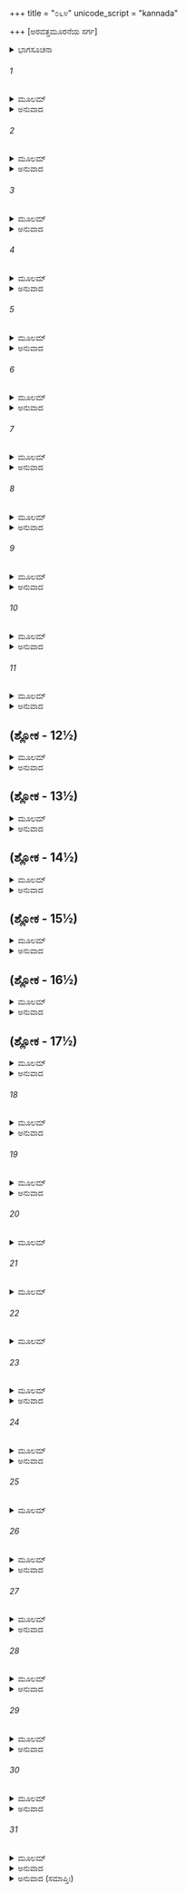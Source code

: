 +++
title = "೦೬೪"
unicode_script = "kannada"

+++
[ಅರವತ್ತಮೂರನೆಯ ಸರ್ಗ]



<details><summary>ಭಾಗಸೂಚನಾ</summary>

ಶತ್ರುಘ್ನನಿಗೆ ಪಟ್ಟಾಭಿಷೇಕ, ಲವಣಾಸುರನ ಶೂಲದಿಂದ ಪಾರಾಗುವ ಉಪಾಯ
</details>

###### 1


<details><summary>ಮೂಲಮ್</summary>

ಏವಮುಕ್ತಸ್ತು ರಾಮೇಣ ಪರಾಂ ವ್ರೀಡಾಮುಪಾಗಮತ್ ।  
ಶತ್ರುಘ್ನೋ ವೀರ್ಯಸಂಪನ್ನೋ ಮಂದ ಮಂದಮುವಾಚ ಹ ॥
</details>

<details><summary>ಅನುವಾದ</summary>

ಶ್ರೀರಾಮಚಂದ್ರನು ಹೀಗೆ ಹೇಳಿದಾಗ ಬಲ-ವಿಕ್ರಮದಿಂದ ಸಂಪನ್ನ ಶತ್ರುಘ್ನನು ಲಜ್ಜಿತನಾಗಿ ನಿಧಾನವಾಗಿ ಹೇಳಿದನು.॥1॥
</details>

###### 2


<details><summary>ಮೂಲಮ್</summary>

ಅಧರ್ಮಂ ವಿದ್ಮ ಕಾಕುತ್ಸ್ಥ ಅಸ್ಮಿನ್ನರ್ಥೇ ನರೇಶ್ವರ ।  
ಕಥಂ ತಿಷ್ಠತ್ಸು ಜ್ಯೇಷ್ಠೇಷು ಕನೀಯಾನಭಿಷಿಚ್ಯತೇ ॥
</details>

<details><summary>ಅನುವಾದ</summary>

ನರೇಶ್ವರನೇ! ಈ ಅಭಿಷೇಕವನ್ನು ಸ್ವೀಕರಿಸುವುದರಲ್ಲಿ ನನಗೆ ಅಧರ್ಮ ತೋರುತ್ತದೆ. ಹಿರಿಯ ಅಣ್ಣಂದಿರು ಇರುವಾಗ ತಮ್ಮನ ಅಭಿಷೇಕ ಹೇಗೆ ಮಾಡಲಾಗುವುದು.॥2॥
</details>

###### 3


<details><summary>ಮೂಲಮ್</summary>

ಅವಶ್ಯಂ ಕರಣೀಯಂ ಚ ಶಾಸನಂ ಪುರುಷರ್ಷಭ ।  
ತವ ಚೈವ ಮಹಾಭಾಗ ಶಾಸನಂ ದುರತಿಕ್ರಮಮ್ ॥
</details>

<details><summary>ಅನುವಾದ</summary>

ಹಾಗಿದ್ದರೂ ಪುರುಷಪ್ರವರ! ಮಹಾಭಾಗ! ನಿನ್ನ ಆಜ್ಞೆಯನ್ನು ನಾನು ಅವಶ್ಯ ಪಾಲಿಸಬೇಕು. ನಿನ್ನ ಶಾಸನವನ್ನು ಯಾರೂ ಉಲ್ಲಂಘಿಸಲಾರರು.॥3॥
</details>

###### 4


<details><summary>ಮೂಲಮ್</summary>

ತ್ವತ್ತೋ ಮಯಾ ಶ್ರುತಂ ವೀರ ಶ್ರುತಿಭ್ಯಶ್ಚ ಮಯಾ ಶ್ರುತಮ್ ।  
ನೋತ್ತರಂ ಹಿ ಮಯಾ ವಾಚ್ಯಂ ಮಧ್ಯಮೇ ಪ್ರತಿಜಾನತಿ ॥
</details>

<details><summary>ಅನುವಾದ</summary>

ವೀರನೇ! ವಾಸ್ತವವಾಗಿ ನಡುವಣ ಅಣ್ಣನು ಪ್ರತಿಜ್ಞೆ ಮಾಡಿದಾಗ ನಾನು ಏನನ್ನು ಮಾತನಾಡಬಾರದೆಂದು ನಿನ್ನಿಂದ ಹಾಗೂ ವೇದವಾಕ್ಯಗಳಿಂದ ಕೇಳಿರುವೆ.॥4॥
</details>

###### 5


<details><summary>ಮೂಲಮ್</summary>

ವ್ಯಾಹೃತಂ ದುರ್ವಚೋ ಘೋರಂ ಹಂತಾಸ್ಮಿ ಲವಣಂ ಮೃಧೇ ।  
ತಸ್ಯೇಯಂ ಮೇ ದುರುಕ್ತಸ್ಯದುರ್ಗತಿಃ ಪುರುಷರ್ಷಭ ॥
</details>

<details><summary>ಅನುವಾದ</summary>

ನಾನು ಲವಣಾಸುರನನ್ನು ಕೊಲ್ಲುವೆನು ಎಂಬ ಅನುಚಿತ ಶಬ್ದ ನನ್ನ ಬಾಯಿಂದ ಹೊರಟಿತು. ಪುರುಷೋತ್ತಮ! ಆ ಅನುಚಿತ ಮಾತಿನ ಪರಿಣಾಮವೇ ನನ್ನ ಹೀಗೆ ದುರ್ಗತಿ ಆಗುತ್ತಿದೆ. (ಹಿರಿಯರು ಇರುವಾಗ ಅಭಿಷಿಕ್ತವಾಗ ಬೇಕಾಯಿತು..॥5॥
</details>

###### 6


<details><summary>ಮೂಲಮ್</summary>

ಉತ್ತರಂ ನಹಿ ವಕ್ತವ್ಯಂ ಜ್ಯೇಷ್ಠೇನಾಭಿಹಿತೇ ಪುನಃ ।  
ಅಧರ್ಮಸಹಿತಂ ಚೈವ ಪರಲೋಕವಿವರ್ಜಿತಮ್ ॥
</details>

<details><summary>ಅನುವಾದ</summary>

ಜೇಷ್ಠನಾದ ಭರತನು ಲವಣಾಸುರನನ್ನು ಸಂಹರಿಸುವೆನೆಂದು ಹೇಳಿದಾಗ ನಾನು ಯಾವ ಮಾತನ್ನು ಆಡಬಾರದಾಗಿತ್ತು. ಅದರ ಪರಿಣಾಮವಾಗಿಯೇ ನಾನೀಗ ಅಧರ್ಮಯುಕ್ತವಾದ ಮತ್ತು ಪರಲೋಕದಿಂದ ವಂಚಿತವಾದ ಹೀನಕಾರ್ಯ ಮಾಡಬೇಕಾಯಿತು. ಹಿರಿಯರನ್ನು ಅತಿಕ್ರಮಿಸಿ ಪಟ್ಟಾಭಿಷೇಕ ಮಾಡಿಕೊಳ್ಳಬೇಕಾಗಿದೆ. ಏಕೆಂದರೆ ನಿನ್ನ ಆಜ್ಞೆಯನ್ನು ನಾನು ಉಲ್ಲಂಘಿಸಲು ಸಾಧ್ಯವೇ ಇಲ್ಲ.॥6॥
</details>

###### 7


<details><summary>ಮೂಲಮ್</summary>

ಸೋಽಹಂ ದ್ವಿತೀಯಂ ಕಾಕುತ್ಸ್ಥ ನ ವಕ್ಷ್ಯಾಮೀತಿ ಚೋತ್ತರಮ್ ।  
ಮಾ ದ್ವಿತೀಯೇನ ದಂಡೋ ವೈ ನಿಪತೇನ್ಮಯಿ ಮಾನದ ॥
</details>

<details><summary>ಅನುವಾದ</summary>

ಕಾಕುತ್ಸ್ಥನೇ! ಈಗ ನಿಮ್ಮ ಆಜ್ಞೆಗೆ ವಿರುದ್ಧವಾಗಿ ನಾನು ಏನನ್ನು ಹೇಳಲಾರೆ. ಮಾನದ! ಬೇರೆ ಏನಾದರೂ ಮಾತನಾಡಿ ಇದರಿಂದಲೂ ಕಠೋರವಾದ ಶಿಕ್ಷೆ ಅನುಭವಿಸುವಂತೆ ಆಗದಿರಲಿ.॥7॥
</details>

###### 8


<details><summary>ಮೂಲಮ್</summary>

ಕಾಮಕಾರೋ ಹ್ಯಹಂರಾಜಂಸ್ತವಾಸ್ಮಿ ಪುರುಷರ್ಷಭ ।  
ಅಧರ್ಮಂ ಜಹಿ ಕಾಕುತ್ಸ್ಥ ಮತ್ಕೃತೇ ರಘುನಂದನ ॥
</details>

<details><summary>ಅನುವಾದ</summary>

ಪುರುಷಪ್ರವರ ರಘುನಂದನ! ನಾನು ನಿನ್ನ ಇಚ್ಛೆಯಂತೆಯೇ ಕಾರ್ಯ ಮಾಡುವೆನು. ಆದರೆ ಇದರಿಂದ ನನಗಾಗಿ ಪ್ರಾಪ್ತವಾಗುವ ಅಧರ್ಮ ವನ್ನು ನೀನೇ ನಾಶಮಾಡು.॥8॥
</details>

###### 9


<details><summary>ಮೂಲಮ್</summary>

ಏವಮುಕ್ತೇ ತು ಶೂರೇಣ ಶತ್ರುಘ್ನೇನ ಮಹಾತ್ಮನಾ ।  
ಉವಾಚ ರಾಮಃ ಸಂಹೃಷ್ಟೋ ಭರತಂ ಲಕ್ಷ್ಮಣಂ ತಥಾ ॥
</details>

<details><summary>ಅನುವಾದ</summary>

ಶೂರನಾದ ಮಹಾತ್ಮಾ ಶತ್ರುಘ್ನನು ಹೀಗೆ ಹೇಳಿದಾಗ ಶ್ರೀರಾಮಚಂದ್ರನಿಗೆ ಬಹಳ ಸಂತೋಷವಾಯಿತು ಮತ್ತು ಭರತ-ಲಕ್ಷ್ಮಣರಲ್ಲಿ ಹೇಳಿದನು.॥9॥
</details>

###### 10


<details><summary>ಮೂಲಮ್</summary>

ಸಂಭಾರಾನಭಿಷೇಕಸ್ಯ ಆನಯಧ್ವಂ ಸಮಾಹಿತಾಃ ।  
ಅದ್ಯೈವ ಪುರುಷವ್ಯಾಘ್ರಮಭಿಷೇಕ್ಷ್ಯಾಮಿ ರಾಘವಮ್ ॥
</details>

<details><summary>ಅನುವಾದ</summary>

ನೀವೆಲ್ಲರೂ ಏಕಾಗ್ರಚಿತ್ತರಾಗಿ ಪಟ್ಟಾಭಿಷೇಕದ ಎಲ್ಲ ಸಾಮಗ್ರಿಗಳನ್ನು ಸಿದ್ಧಪಡಿಸಿರಿ. ನಾನು ಈಗಲೇ ರಘುಕುಲನಂದನ ಪುರುಷಸಿಂಹ ಶತ್ರುಘ್ನನ ಪಟ್ಟಾಭಿಷೇಕ ಮಾಡುವೆನು.॥10॥
</details>

###### 11


<details><summary>ಮೂಲಮ್</summary>

ಪುರೋಧಸಂ ಚ ಕಾಕುತ್ಸ್ಥ ನೈಗಮಾನೃತ್ವಿಜಸ್ತಥಾ ।  
ಮಂತ್ರಿಣಶ್ಚೈವ ತಾನ್ಸರ್ವಾನಾನಯಧ್ವಂ ಮಮಾಜ್ಞಯಾ ॥
</details>

<details><summary>ಅನುವಾದ</summary>

ಕಾಕುತ್ಸ್ಥ! ನನ್ನ ಅಪ್ಪಣೆಯಂತೆ ಪುರೋಹಿತರನ್ನು, ವೈದಿಕ ವಿದ್ವಾಂಸರನ್ನು, ಋತ್ವಿಜರನ್ನು, ಸಮಸ್ತ ಮಂತ್ರಿಗಳನ್ನು ಕರೆದುಕೊಂಡು ಬನ್ನಿ.॥11॥
</details>

## (ಶ್ಲೋಕ - 12½)


<details><summary>ಮೂಲಮ್</summary>

ರಾಜ್ಞಃ ಶಾಸನಮಾಜ್ಞಾಯ ತಥಾಕುರ್ವನ್ಮಹಾರಥಾಃ ।  
ಅಭಿಷೇಕಸಮಾರಂಭ ಪುರಸ್ಕೃತ್ಯ ಪುರೋಧಸಮ್ ॥  
ಪ್ರವಿಷ್ಟಾರಾಜಭವನಂ ರಾಜಾನೋ ಬ್ರಾಹ್ಮಣಸ್ತಥಾ ।
</details>

<details><summary>ಅನುವಾದ</summary>

ಮಹಾರಾಜರ ಆಜ್ಞೆ ಪಡೆದು ಮಹಾರಥಿ ಭರತ ಮತ್ತು ಲಕ್ಷ್ಮಣರು ಹಾಗೆಯೇ ಮಾಡಿದರು. ಅವರು ಪುರೋಹಿತರನ್ನು ಮುಂದಿಟ್ಟುಕೊಂಡು ಅಭಿಷೇಕದ ಸಾಮಗ್ರಿಯೊಂದಿಗೆ ರಾಜಭವನಕ್ಕೆ ಬಂದರು. ಅವರೊಂದಿಗೆ ಅನೇಕ ರಾಜರೂ, ಬ್ರಾಹ್ಮಣರೂ ಅಲ್ಲಿಗೆ ಬಂದರು.॥12½॥
</details>

## (ಶ್ಲೋಕ - 13½)


<details><summary>ಮೂಲಮ್</summary>

ತತೋಽಭಿಷೇಕೋ ವವೃಧೇ ಶತ್ರುಘ್ನಸ್ಯ ಮಹಾತ್ಮನಃ ॥  
ಸಂಪ್ರಹರ್ಷಕರಃ ಶ್ರೀಮಾನ್ ರಾಘವಸ್ಯ ಪುರಸ್ಯ ಚ ।
</details>

<details><summary>ಅನುವಾದ</summary>

ಅನಂತರ ಶ್ರೀರಘುನಾಥನಿಗೆ ಹಾಗೂ ಪ್ರಜೆಗಳ ಹರ್ಷವನ್ನು ಹೆಚ್ಚಿಸು ಮಹಾತ್ಮಾ ಶತ್ರುಘ್ನನ ವೈಭವಶಾಲೀ ಪಟ್ಟಾಭಿಷೇಕ ಪ್ರಾರಂಭವಾಯಿತು.॥13½॥
</details>

## (ಶ್ಲೋಕ - 14½)


<details><summary>ಮೂಲಮ್</summary>

ಅಭಿಷಿಕ್ತಸ್ತು ಕಾಕುತ್ಸ್ಥೋ ಬಭೌ ಚಾದಿತ್ಯಸಂನಿಭಃ ॥  
ಅಭಿಷಿಕ್ತಃ ಪುರಾ ಸ್ಕಂದಃ ಸೇಂದ್ರೈರಿವ ದಿವೌಕಸೈಃ ।
</details>

<details><summary>ಅನುವಾದ</summary>

ಹಿಂದೆ ಇಂದ್ರಾದಿ ದೇವತೆಗಳು ದೇವಸೇನಾಪತಿಯಾಗಿ ಸ್ಕಂದನಿಗೆ ಅಭಿಷೇಕ ಮಾಡಿದಂತೆ ಶ್ರೀರಾಮಾದಿಗಳು ಶತ್ರುಘ್ನನ ಪಟ್ಟಾಭಿಷೇಕ ಮಾಡಿದರು. ಹೀಗೆ ಅಭಿಷಿಕ್ತನಾಗಿ ಶತ್ರುಘ್ನನು ಸೂರ್ಯನಂತೆ ಶೋಭಿಸಿದನು.॥14½॥
</details>

## (ಶ್ಲೋಕ - 15½)


<details><summary>ಮೂಲಮ್</summary>

ಅಭಿಷಿಕ್ತೇ ತು ಶತ್ರುಘ್ನೇ ರಾಮೇಣಾಕ್ಲಿಷ್ಟಕರ್ಮಣಾ ॥  
ಪೌರಾಃ ಪ್ರಮುದಿತಾಶ್ಚಾಸನ್ಬ್ರಾಹ್ಮಣಾಶ್ಚ ಬಹುಶ್ರುತಾಃ ।
</details>

<details><summary>ಅನುವಾದ</summary>

ಆಯಾಸವಿಲ್ಲದೆ ಎಲ್ಲ ಕರ್ಮಮಾಡುವ ಶ್ರೀರಾಮನು ಶತ್ರುಘ್ನನಿಗೆ ಪಟ್ಟಕಟ್ಟಿದಾಗ ನಗರವಾಸಿಗಳು, ವಿದ್ವಾಂಸರಾದ ಬ್ರಾಹ್ಮಣರು ಬಹಳ ಸಂತಸಪಟ್ಟರು.॥15½॥
</details>

## (ಶ್ಲೋಕ - 16½)


<details><summary>ಮೂಲಮ್</summary>

ಕೌಸಲ್ಯಾ ಚ ಸುಮಿತ್ರಾ ಚ ಮಂಗಲಂ ಕೇಕಯೀ ತಥಾ ॥  
ಚಕ್ರುಸ್ತಾ ರಾಜಭವನೇ ಯಾಶ್ಚಾನ್ಯಾ ರಾಜಯೋಷಿತಃ ।
</details>

<details><summary>ಅನುವಾದ</summary>

ಆಗ ಕೌಸಲ್ಯಾ, ಸುಮಿತ್ರಾ, ಕೈಕೇಯಿ ಹಾಗೂ ಅರಮನೆಯ ಇತರ ರಾಜ ಮಹಿಳೆಯರು ಸೇರಿ ಮಂಗಳಕಾರ್ಯವನ್ನು ನಿರ್ವಹಿಸಿದರು.॥16½॥
</details>

## (ಶ್ಲೋಕ - 17½)


<details><summary>ಮೂಲಮ್</summary>

ಋಷಯಶ್ಚ ಮಹಾತ್ಮಾನೋ ಯಮುನಾತೀರವಾಸಿನಃ ॥  
ಹತಂ ಲವಣಮಾಶಂಸುಃ ಶತ್ರುಘ್ನಸ್ಯಾಭಿಷೇಚನಾತ್ ।
</details>

<details><summary>ಅನುವಾದ</summary>

ಶತ್ರುಘ್ನನ ಪಟ್ಟಾಭಿಷೇಕವಾದಾಗ ಯಮುನಾತೀರ ನಿವಾಸಿ ಮಹಾತ್ಮಾ ಋಷಿಗಳು - ಈಗ ಲವಣಾಸುರನು ಹತನಾದಂತೆ ನಿಶ್ಚಯಿಸಿದರು.॥17½॥
</details>

###### 18


<details><summary>ಮೂಲಮ್</summary>

ತತೋಽಭಿಷಿಕ್ತಂ ಶತ್ರುಘ್ನ ಮಂಕಮಾರೋಪ್ಯ ರಾಘವಃ ।  
ಉವಾಚ ಮಧುರಾಂ ವಾಣೀಂ ತೇಜಸ್ತಸ್ಯಾಭಿಪೂರಯನ್ ॥
</details>

<details><summary>ಅನುವಾದ</summary>

ಅಭಿಷೇಕದ ಬಳಿಕ ಶತ್ರುಘ್ನನನ್ನು ತೊಡೆಯಲ್ಲಿ ಕುಳ್ಳಿರಿಸಿಕೊಂಡು ಶ್ರೀರಘುನಾಥನು ಅವನ ತೇಜವನ್ನು ಹೆಚ್ಚಿಸುತ್ತಾ ಮಧುರವಾಗಿ ಹೇಳಿದನು .॥18॥
</details>

###### 19


<details><summary>ಮೂಲಮ್</summary>

ಅಯಂ ಶರಸ್ತ್ವಮೋಘಸ್ತೇ ದಿವ್ಯಃ ಪರಪುರಂಜಯಃ ।  
ಅನೇನ ಲವಣಂ ಸೌಮ್ಯ ಹಂತಾಸಿ ರಘುನಂದನ ॥
</details>

<details><summary>ಅನುವಾದ</summary>

ರಘುನಂದನ! ಸೌಮ್ಯ ಶತ್ರುಘ್ನ! ನಾನು ನಿನಗೆ ಈ ದಿವ್ಯ ಅಮೋಘ ಬಾಣಗಳನ್ನು ಕೊಡುತ್ತೇನೆ. ನೀನು ಅವುಗಳಿಂದ ಲವಣಾಸುರನನ್ನು ಅವಶ್ಯವಾಗಿ ವಧಿಸುವೆ.॥19॥
</details>

###### 20


<details><summary>ಮೂಲಮ್</summary>

ಸೃಷ್ಟಃ ಶರೋಽಯಂ ಕಾಕುತ್ಸ್ಥ ಯದಾಶೇತೇ ಮಹಾರ್ಣವೇ ।  
ಸ್ವಯಂಭೂರಜಿತೋ ದಿವ್ಯೋ ಯಂನಾಪಶ್ಯನ್ಸುರಾಸುರಾಃ ॥
</details>

###### 21


<details><summary>ಮೂಲಮ್</summary>

ಅದೃಶ್ಯಃ ಸರ್ವಭೂತಾನಾಂ ತೇನಾಯಂ ಹಿ ಶರೋತ್ತಮಃ ।  
ಸೃಷ್ಟಃ ಕ್ರೋಧಾಭಿಭೂತೇನ ವಿನಾಶಾರ್ಥಂ ದುರಾತ್ಮನೋಃ ॥
</details>

###### 22


<details><summary>ಮೂಲಮ್</summary>

ಮಧುಕೈಟಭಯೋರ್ವೀರ ವಿಘಾತೇ ಸರ್ವರಕ್ಷಸಾಮ್ ।  
ಸ್ರಷ್ಟುಕಾಮೇನ ಲೋಕಾಂಸ್ತ್ರೀಂಸ್ತೌ ಚಾನೇನ ಹತೌ ಯುಧಿ ॥
</details>

###### 23


<details><summary>ಮೂಲಮ್</summary>

ತೌ ಹತ್ವಾ ಜನಭೋಗಾರ್ಥೇ ಕೈಟಭಂ ತು ಮಧುಂ ತಥಾ ।  
ಅನೇನ ಶರಮುಖ್ಯೇನ ತತೋ ಲೋಕಾಂಶ್ಚಕಾರ ಸಃ ॥
</details>

<details><summary>ಅನುವಾದ</summary>

ಕಾಕುತ್ಸ್ಥನೇ! ಹಿಂದಿನ ಪ್ರಳಯ ಕಾಲದಲ್ಲಿ ಜಗತ್ತೆಲ್ಲವೂ ಜಲಮಯವಾಗಿತ್ತು. ಅಪರಾಜಿತನಾದ, ಸ್ವಯಂಭೂ, ದಿವ್ಯರೂಪನಾದ ಮಹಾವಿಷ್ಣುವು ಏಕಾರ್ಣವ ಮಹಾಸಮುದ್ರದಲ್ಲಿ ಪವಡಿಸಿದ್ದನು. ಆಗ ದೇವತೆಗಳಾಗಲೀ, ದಾನವರಾಗಲೀ ಅವನನ್ನು ನೋಡಲಾಗಲಿಲ್ಲ. ಸರ್ವ ಪ್ರಾಣಿಗಳಿಗೆ ನಾರಾಯಣನು ಅದೃಶ್ಯನಾಗಿದ್ದನು. ಆಗ ಮಧು-ಕೈಟಭರೆಂಬ ರಾಕ್ಷಸರು ಲೋಕಸೃಷ್ಟಿಗೆ ತಡೆಯನ್ನುಂಟು ಮಾಡುತ್ತಿದ್ದರು. ಕ್ರೋಧಾಭಿಭೂತನಾದ ನಾರಾಯಣನು ಆ ದುರಾತ್ಮರನ್ನು ಸಂಹರಿಸಲು ಈ ಬಾಣಗಳನ್ನು ಸೃಷ್ಟಿಸಿದ್ದನು. ಈ ಬಾಣಗಳಿಂದಲೇ ಲೋಕಕಂಟಕರಾದ ಮಧು-ಕೈಟಭರನ್ನು ಸಂಹರಿಸಿ ಪ್ರಾಣಿಗಳ ಕರ್ಮಫಲ ಭೋಗಕ್ಕಾಗಿ ಮೂರು ಲೋಕಗಳನ್ನು ಸೃಷ್ಟಿಸಿದನು.॥20-23॥
</details>

###### 24


<details><summary>ಮೂಲಮ್</summary>

ನಾಯಂ ಮಯಾ ಶರಃ ಪೂರ್ವಂ ರಾವಣಸ್ಯ ವಧಾರ್ಥಿನಾ ।  
ಮುಕ್ತಃ ಶತ್ರುಘ್ನ ಭೂತಾನಾಂ ಮಹಾನ್ ಹ್ರಾಸೋ ಭವೇದಿತಿ ॥
</details>

<details><summary>ಅನುವಾದ</summary>

ಶತ್ರುಘ್ನನೇ! ಮೊದಲು ನಾನು ರಾವಣನನ್ನು ವಧಿಸುವಾಗಲೂ ಈ ಬಾಣಗಳನ್ನು ಪ್ರಯೋಗಿಸಲಿಲ್ಲ; ಏಕೆಂದರೆ ಇವುಗಳಿಂದಾಗಿ ಅನೇಕ ಪ್ರಾಣಿಗಳು ನಾಶವಾಗುವ ಆಶಂಕೆ ಇತ್ತು.॥24॥
</details>

###### 25


<details><summary>ಮೂಲಮ್</summary>

ಯಚ್ಚ ತಸ್ಯ ಮಹಚ್ಛೂಲಂತ್ರ್ಯಂಬಕೇಣ ಮಹಾತ್ಮನಾ ।  
ದತ್ತಂ ಶತ್ರುವಿನಾಶಾಯ ಮಧೋರಾಯುಧಮುತ್ತಮಮ್ ॥
</details>

###### 26


<details><summary>ಮೂಲಮ್</summary>

ತತ್ ಸಂ ನಿಕ್ಷಿಪ್ಯಭವನೇ ಪೂಜ್ಯಮಾನಂ ಪುನಃಪುನಃ ।  
ದಿಶಃ ಸರ್ವಾಃ ಸಮಾಸಾದ್ಯ ಪ್ರಾಪ್ನೋತ್ಯಾಹಾರಮುತ್ತಮಮ್ ॥
</details>

<details><summary>ಅನುವಾದ</summary>

ಮಹಾತ್ಮಾ ಮಹಾದೇವನು ಶತ್ರುವಿನಾಶಕ್ಕಾಗಿ ಕೊಟ್ಟಿರುವ ದಿವ್ಯ, ಉತ್ತಮ, ಮಹಾಶೂಲ ಮಧುವಿನ ಬಳಿ ಇದೆ. ಅದನ್ನು ಅವನು ಪ್ರತಿದಿನ ಪೂಜಿಸುತ್ತಾ, ಅದನ್ನು ಅರಮನೆಯಲ್ಲಿ ಗುಪ್ತವಾಗಿಟ್ಟು, ಎಲ್ಲ ದಿಕ್ಕುಗಳಿಗೆ ಹೋಗಿ ತನಗಾಗಿ ಉತ್ತಮ ಆಹಾರ ಸಂಗ್ರಹ ಮಾಡುತ್ತಿದ್ದನು.॥25-26॥
</details>

###### 27


<details><summary>ಮೂಲಮ್</summary>

ಯದಾ ತು ಯುದ್ಧಮಾಕಾಂಕ್ಷನ್ಕಶ್ಚಿದೇನಂ ಸಮಾಹ್ವಯೇತ್ ।  
ತದಾ ಶೂಲಂ ಗೃಹೀತ್ವಾ ತುಭಸ್ಮ ರಕ್ಷಃ ಕರೋತಿ ಹಿ ॥
</details>

<details><summary>ಅನುವಾದ</summary>

ಯಾರಾದರೂ ಯುದ್ಧಕ್ಕಾಗಿ ಅವನನ್ನು ಆಹ್ವಾನಿಸಿದಾಗ ಆ ರಾಕ್ಷಸನು ಆ ಶೂಲವನ್ನೆತ್ತಿಕೊಂಡು ಅದರಿಂದ ಶತ್ರುವನ್ನು ಭಸ್ಮಮಾಡಿ ಬಿಡುತ್ತಾನೆ.॥27॥
</details>

###### 28


<details><summary>ಮೂಲಮ್</summary>

ಸ ತ್ವಂ ಪುರುಷಶಾರ್ದೂಲ ತಮಾಯುಧವಿನಾಕೃತಮ್ ।  
ಅಪ್ರವಿಷ್ಟಂ ಪುರಂ ಪೂರ್ವಂ ದ್ವಾರಿ ತಿಷ್ಠ ಧೃತಾಯುಧಃ ॥
</details>

<details><summary>ಅನುವಾದ</summary>

ಪುರುಷಸಿಂಹನೇ! ಯಾವಾಗ ಶೂಲವು ಅವನ ಬಳಿ ಇರುವುದಿಲ್ಲವೋ, ಅವನು ನಗರಕ್ಕೆ ಹಿಂದಿರುಗುವ ಮೊದಲೇ ನಗರದ್ವಾರದಲ್ಲಿ ಅಸ್ತ್ರ-ಶಸ್ತ್ರ ಧರಿಸಿಕೊಂಡು ಅವನ ನಿರೀಕ್ಷೆಯಲ್ಲಿ ಯುದ್ಧಕ್ಕೆ ಸಿದ್ಧನಾಗಿ ನಿಂತಿರು.॥28॥
</details>

###### 29


<details><summary>ಮೂಲಮ್</summary>

ಅಪ್ರವಿಷ್ಟಂ ಚ ಭವನಂ ಯುದ್ಧಾಯ ಪುರುಷರ್ಷಭ ।  
ಅಹ್ವಯೇಥಾ ಮಹಾಬಾಹೋ ತತೋ ಹಂತಾಸಿ ರಾಕ್ಷಸಮ್ ॥
</details>

<details><summary>ಅನುವಾದ</summary>

ಮಹಾಬಾಹು ಪುರುಷೋತ್ತಮ! ಆ ರಾಕ್ಷಸನು ಅರಮನೆ ಹೊಕ್ಕುವ ಮೊದಲೇ ನೀನು ಯುದ್ಧಕ್ಕಾಗಿ ಆಹ್ವಾನಿಸು. ಆಗ ಅವಶ್ಯವಾಗಿ ಅವನನ್ನು ವಧಿಸಬಲ್ಲೆ.॥29॥
</details>

###### 30


<details><summary>ಮೂಲಮ್</summary>

ಅನ್ಯಥಾಕ್ರಿಯಮಾಣೇ ತು ಹ್ಯವಧ್ಯಃ ಸ ಭವಿಷ್ಯತಿ ।  
ಯದಿ ತ್ವೇವಂ ಕೃತಂ ವೀರ ವಿನಾಶಮುಪಯಾಸ್ಯತಿ ॥
</details>

<details><summary>ಅನುವಾದ</summary>

ಹೀಗೆ ಮಾಡದಿದ್ದರೆ ಅವನು ಅವಧ್ಯನಾಗುವನು. ವೀರನೇ! ನೀನು ಹೀಗೆ ಮಾಡಿದರೆ ಆ ರಾಕ್ಷಸರ ವಿನಾಶವಾಗುವುದು ನಿಶ್ಚಿ.॥30॥
</details>

###### 31


<details><summary>ಮೂಲಮ್</summary>

ಏತತ್ತೇ ಸರ್ವಮಾಖ್ಯಾತಂ ಶೂಲಸ್ಯ ಚ ವಿಪರ್ಯಯಃ ।  
ಶ್ರೀಮತಃ ಶಿತಿಕಂಠಸ್ಯ ಕೃತ್ಯಂ ಹಿ ದುರತಿಕ್ರಮಮ್ ॥
</details>

<details><summary>ಅನುವಾದ</summary>

ಹೀಗೆ ನಾನು ನಿನಗೆ ಆ ಶೂಲದಿಂದ ತಪ್ಪಿಸಿಕೊಳ್ಳುವ ಉಪಾಯ ಹಾಗೂ ಆವಶ್ಯಕ ಮಾತುಗಳನ್ನು ತಿಳಿಸಿದ್ದೇನೆ. ಏಕೆಂದರೆ ಶ್ರೀಮಾನ್ ಭಗವಾನ್ ನೀಲಕಂಠನ ವಿಧಾನವನ್ನು ಮೀರುವುದು ಬಹಳ ಕಠಿಣವಾಗಿದೆ.॥31॥
</details>

<details><summary>ಅನುವಾದ (ಸಮಾಪ್ತಿಃ)</summary>

ಶ್ರೀವಾಲ್ಮೀಕಿ ವಿರಚಿತ ಆರ್ಷರಾಮಾಯಣ ಆದಿಕಾವ್ಯದ ಉತ್ತರ ಕಾಂಡದಲ್ಲಿ ಅರವತ್ತಮೂರನೆಯ ಸರ್ಗ ಪೂರ್ಣವಾಯಿತು.॥63॥
</details>
